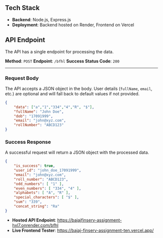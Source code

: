 ## Tech Stack

* **Backend**: Node.js, Express.js
* **Deployment**: Backend hosted on Render, Frontend on Vercel

## API Endpoint

The API has a single endpoint for processing the data.

**Method**: `POST`
**Endpoint**: `/bfhl` 
**Success Status Code**: `200` 

---

### Request Body

The API accepts a JSON object in the body. User details (`fullName`, `email`, etc.) are optional and will fall back to default values if not provided.

```json
{
    "data": ["a","1","334","4","R", "$"],
    "fullName": "John Doe",
    "dob": "17091999",
    "email": "john@xyz.com",
    "rollNumber": "ABCD123"
}
```

### Success Response

A successful request will return a JSON object with the processed data.

```json
{
    "is_success": true,
    "user_id": "john_doe_17091999",
    "email": "john@xyz.com",
    "roll_number": "ABCD123",
    "odd_numbers": [ "1" ],
    "even_numbers": [ "334", "4" ],
    "alphabets": [ "A", "R" ],
    "special_characters": [ "$" ],
    "sum": "339",
    "concat_string": "Ra"
}
```

* **Hosted API Endpoint**: https://bajajfinserv-assignment-hxl7.onrender.com/bfhl
* **Live Frontend Tester**: https://bajaj-finserv-assignment-ten.vercel.app/